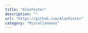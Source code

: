 ```yaml
---
title: "AlanFoster"
description: ""
url: "https://github.com/AlanFoster"
category: "Miscellaneous"
---
```

